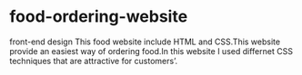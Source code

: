 # food-ordering-website
front-end design 
This food website include HTML and CSS.This website provide an easiest way of ordering food.In this website I used differnet CSS techniques that are attractive for customers’.
